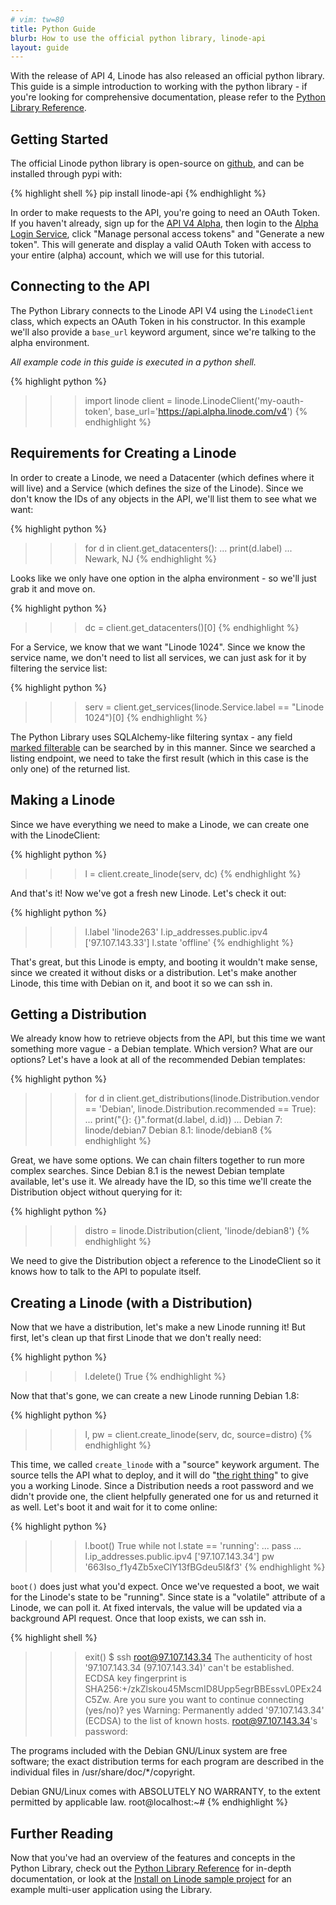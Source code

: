 ```yaml
---
# vim: tw=80
title: Python Guide 
blurb: How to use the official python library, linode-api
layout: guide
---
```


<style>
table {
    table-layout: fixed;
}
</style>

With the release of API 4, Linode has also released an official python library.  This guide is a simple introduction to working with
the python library - if you're looking for comprehensive documentation, please refer to the [Python Library Reference](/libraries/python-reference).

## Getting Started

The official Linode python library is open-source on [github](http://github.com/Linode/python-linode-api), and can be installed through
pypi with:

{% highlight shell %}
pip install linode-api
{% endhighlight %}

In order to make requests to the API, you're going to need an OAuth Token.  If you haven't already, sign up for the [API V4 Alpha](https://alpha.linode.com),
then login to the [Alpha Login Service](https://login.alpha.linode.com), click "Manage personal access tokens" and "Generate a
new token".  This will generate and display a valid OAuth Token with access to your entire (alpha) account, which we will use for this
tutorial.

## Connecting to the API

The Python Library connects to the Linode API V4 using the `LinodeClient` class, which expects an OAuth Token in his constructor.  In this
example we'll also provide a `base_url` keyword argument, since we're talking to the alpha environment.

_All example code in this guide is executed in a python shell._

{% highlight python %}
>>> import linode
>>> client = linode.LinodeClient('my-oauth-token', base_url='https://api.alpha.linode.com/v4')
{% endhighlight %}

## Requirements for Creating a Linode

In order to create a Linode, we need a Datacenter (which defines where it will live) and a Service (which defines the size of the Linode).
Since we don't know the IDs of any objects in the API, we'll list them to see what we want:

{% highlight python %}
>>> for d in client.get_datacenters():
...   print(d.label)
...
Newark, NJ
{% endhighlight %}

Looks like we only have one option in the alpha environment - so we'll just grab it and move on.

{% highlight python %}
>>> dc = client.get_datacenters()[0]
{% endhighlight %}

For a Service, we know that we want "Linode 1024".  Since we know the service name, we don't need to list all services, we
can just ask for it by filtering the service list:

{% highlight python %}
>>> serv = client.get_services(linode.Service.label == "Linode 1024")[0]
{% endhighlight %}

The Python Library uses SQLAlchemy-like filtering syntax - any field [marked filterable](/libraries/python-reference/#api-objects) can be searched by in this manner.  Since we
searched a listing endpoint, we need to take the first result (which in this case is the only one) of the returned list.

## Making a Linode

Since we have everything we need to make a Linode, we can create one with the LinodeClient:

{% highlight python %}
>>> l = client.create_linode(serv, dc)
{% endhighlight %}

And that's it!  Now we've got a fresh new Linode.  Let's check it out:

{% highlight python %}
>>> l.label
'linode263'
>>> l.ip_addresses.public.ipv4
['97.107.143.33']
>>> l.state
'offline'
{% endhighlight %}

That's great, but this Linode is empty, and booting it wouldn't make sense, since we created it without disks or a distribution.  Let's make another Linode,
this time with Debian on it, and boot it so we can ssh in.

## Getting a Distribution

We already know how to retrieve objects from the API, but this time we want something more vague - a Debian template.  Which version?  What are our options?  Let's
have a look at all of the recommended Debian templates:

{% highlight python %}
>>> for d in client.get_distributions(linode.Distribution.vendor == 'Debian', linode.Distribution.recommended == True):
...   print("{}: {}".format(d.label, d.id))
...
Debian 7: linode/debian7
Debian 8.1: linode/debian8
{% endhighlight %}

Great, we have some options.  We can chain filters together to run more complex searches.  Since Debian 8.1 is the newest Debian template available, let's use it.
We already have the ID, so this time we'll create the Distribution object without querying for it:

{% highlight python %}
>>> distro = linode.Distribution(client, 'linode/debian8')
{% endhighlight %}

We need to give the Distribution object a reference to the LinodeClient so it knows how to talk to the API to populate itself.

## Creating a Linode (with a Distribution)

Now that we have a distribution, let's make a new Linode running it!  But first, let's clean up that first Linode that we don't really need:

{% highlight python %}
>>> l.delete()
True
{% endhighlight %}

Now that that's gone, we can create a new Linode running Debian 1.8:

{% highlight python %}
>>> l, pw = client.create_linode(serv, dc, source=distro)
{% endhighlight %}

This time, we called `create_linode` with a "source" keywork argument.  The source tells the API what to deploy, and it will do 
"[the right thing](/reference/#ep-linodes-POST)" to give you a working Linode.  Since a Distribution needs a root password and we didn't
provide one, the client helpfully generated one for us and returned it as well.  Let's boot it and wait for it to come online:

{% highlight python %}
>>> l.boot()
True
>>> while not l.state == 'running':
...   pass
...
>>> l.ip_addresses.public.ipv4
['97.107.143.34']
>>> pw
'663Iso_f1y4Zb5xeClY13fBGdeu5l&f3'
{% endhighlight %}

`boot()` does just what you'd expect.  Once we've requested a boot, we wait for the Linode's state to be "running".  Since state is a "volatile" attribute of
a Linode, we can poll it.  At fixed intervals, the value will be updated via a background API request.  Once that loop exists, we can ssh in.


{% highlight shell %}
>>> exit()
$ ssh root@97.107.143.34
The authenticity of host '97.107.143.34 (97.107.143.34)' can't be established.
ECDSA key fingerprint is SHA256:+/zkZlskou45MscmID8Upp5egrBBEssvL0PEx24C5Zw.
Are you sure you want to continue connecting (yes/no)? yes
Warning: Permanently added '97.107.143.34' (ECDSA) to the list of known hosts.
root@97.107.143.34's password:

The programs included with the Debian GNU/Linux system are free software;
the exact distribution terms for each program are described in the
individual files in /usr/share/doc/*/copyright.

Debian GNU/Linux comes with ABSOLUTELY NO WARRANTY, to the extent
permitted by applicable law.
root@localhost:~#
{% endhighlight %}

## Further Reading

Now that you've had an overview of the features and concepts in the Python Library, check out the [Python Library Reference](/libraries/python-reference) for in-depth documentation,
or look at the [Install on Linode sample project](https://github.com/linode/python-linode-api/tree/master/examples/install-on-linode) for an example multi-user
application using the Library.
